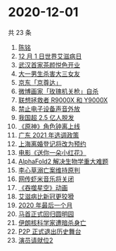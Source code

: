 # 2020-12-01

共 23 条

<!-- BEGIN ZHIHUSEARCH -->
<!-- 最后更新时间 Tue Dec 01 2020 20:08:21 GMT+0800 (CST) -->
1. [陈铭](https://www.zhihu.com/search?q=陈铭)
1. [12 月 1 日世界艾滋病日](https://www.zhihu.com/search?q=艾滋病)
1. [武汉首家茶颜悦色开业](https://www.zhihu.com/search?q=茶颜悦色)
1. [大一男生杀害大三女友](https://www.zhihu.com/search?q=锦江学院)
1. [京东「京尊达」](https://www.zhihu.com/search?q=京尊达)
1. [微博画家「玫瑰机关枪」自杀](https://www.zhihu.com/search?q=玫瑰机关枪)
1. [联想拯救者 R9000X 和 Y9000X ](https://www.zhihu.com/search?q=r9000x)
1. [禁止电子设备声音外放](https://www.zhihu.com/search?q=上海地铁)
1. [我国超 2.5 亿人脱发](https://www.zhihu.com/search?q=脱发)
1. [《原神》角色钟离上线](https://www.zhihu.com/search?q=原神钟离)
1. [广东 2021 年选调政策](https://www.zhihu.com/search?q=广东选调)
1. [上海离婚登记将改为预约](https://www.zhihu.com/search?q=离婚冷静期)
1. [电影《送你一朵小红花》](https://www.zhihu.com/search?q=送你一朵小红花)
1. [AlphaFold2 解决生物学重大难题](https://www.zhihu.com/search?q=alphafold2)
1. [李心草溺亡案维持原判](https://www.zhihu.com/search?q=李心草)
1. [网传虾米音乐将关闭](https://www.zhihu.com/search?q=虾米音乐)
1. [《吞噬星空》动画](https://www.zhihu.com/search?q=吞噬星空)
1. [艾滋病比新冠更狡猾](https://www.zhihu.com/search?q=艾滋病)
1. [2020 年最后一个月](https://www.zhihu.com/search?q=十二月)
1. [马首正式回归圆明园](https://www.zhihu.com/search?q=马首)
1. [伊朗核科学家遭暗杀身亡](https://www.zhihu.com/search?q=伊朗核科学家)
1. [P2P 正式退出历史舞台](https://www.zhihu.com/search?q=P2P)
1. [演员请就位2](https://www.zhihu.com/search?q=演员请就位2)
<!-- END ZHIHUSEARCH -->
